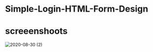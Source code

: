 # Simple-Login-HTML-Form-Design #

# screeenshoots 

![2020-08-30 (2)](https://user-images.githubusercontent.com/53689685/91657107-8a70ce80-eacf-11ea-9223-f0bf7e4ca184.png)
